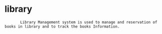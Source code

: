 # library
           Library Management system is used to manage and reservation of books in library and to track the books Information. 
